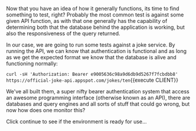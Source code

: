 Now that you have an idea of how it generally functions, its time to find something to test, right?  Probably the most common test is against some given API function, as with that one generally has the capability of determining both that the database behind the application is working, but also the responsiveness of the query returned.

In our case, we are going to run some tests against a joke service.  By running the API, we can know that authentication is functional and as long as we get the expected format we know that the database is alive and functioning normally:

`curl -sH 'Authorization: Bearer e9005636c98a9d6db9d5267f7fcbdbb8' https://official-joke-api.appspot.com/jokes/ten`{{execute CLIENT}}

We've all built them, a super nifty bearer authentication system that access an awesome programming interface (otherwise known as an API), there are databases and query engines and all sorts of stuff that could go wrong, but now how does one monitor this?

Click continue to see if the environment is ready for use...
